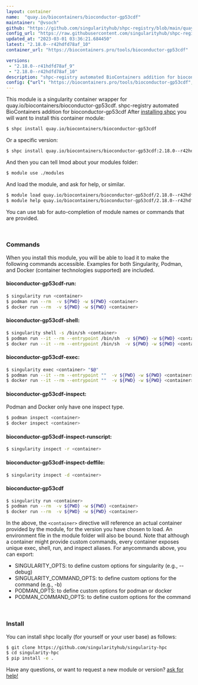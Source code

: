 ```yaml
---
layout: container
name:  "quay.io/biocontainers/bioconductor-gp53cdf"
maintainer: "@vsoch"
github: "https://github.com/singularityhub/shpc-registry/blob/main/quay.io/biocontainers/bioconductor-gp53cdf/container.yaml"
config_url: "https://raw.githubusercontent.com/singularityhub/shpc-registry/main/quay.io/biocontainers/bioconductor-gp53cdf/container.yaml"
updated_at: "2023-03-01 03:36:21.684450"
latest: "2.18.0--r42hdfd78af_10"
container_url: "https://biocontainers.pro/tools/bioconductor-gp53cdf"

versions:
 - "2.18.0--r41hdfd78af_9"
 - "2.18.0--r42hdfd78af_10"
description: "shpc-registry automated BioContainers addition for bioconductor-gp53cdf"
config: {"url": "https://biocontainers.pro/tools/bioconductor-gp53cdf", "maintainer": "@vsoch", "description": "shpc-registry automated BioContainers addition for bioconductor-gp53cdf", "latest": {"2.18.0--r42hdfd78af_10": "sha256:579c336123aa20c8d96e09bf56e81d520a6cd8d887f348731920e3254a8d46c9"}, "tags": {"2.18.0--r41hdfd78af_9": "sha256:87242f8bd62f0173a9006f37ae6d0ee6f56c389b4e71c010cd795aa10e6f7751", "2.18.0--r42hdfd78af_10": "sha256:579c336123aa20c8d96e09bf56e81d520a6cd8d887f348731920e3254a8d46c9"}, "docker": "quay.io/biocontainers/bioconductor-gp53cdf"}
---
```


This module is a singularity container wrapper for quay.io/biocontainers/bioconductor-gp53cdf.
shpc-registry automated BioContainers addition for bioconductor-gp53cdf
After [installing shpc](#install) you will want to install this container module:


```bash
$ shpc install quay.io/biocontainers/bioconductor-gp53cdf
```

Or a specific version:

```bash
$ shpc install quay.io/biocontainers/bioconductor-gp53cdf:2.18.0--r42hdfd78af_10
```

And then you can tell lmod about your modules folder:

```bash
$ module use ./modules
```

And load the module, and ask for help, or similar.

```bash
$ module load quay.io/biocontainers/bioconductor-gp53cdf/2.18.0--r42hdfd78af_10
$ module help quay.io/biocontainers/bioconductor-gp53cdf/2.18.0--r42hdfd78af_10
```

You can use tab for auto-completion of module names or commands that are provided.

<br>

### Commands

When you install this module, you will be able to load it to make the following commands accessible.
Examples for both Singularity, Podman, and Docker (container technologies supported) are included.

#### bioconductor-gp53cdf-run:

```bash
$ singularity run <container>
$ podman run --rm  -v ${PWD} -w ${PWD} <container>
$ docker run --rm  -v ${PWD} -w ${PWD} <container>
```

#### bioconductor-gp53cdf-shell:

```bash
$ singularity shell -s /bin/sh <container>
$ podman run --it --rm --entrypoint /bin/sh  -v ${PWD} -w ${PWD} <container>
$ docker run --it --rm --entrypoint /bin/sh  -v ${PWD} -w ${PWD} <container>
```

#### bioconductor-gp53cdf-exec:

```bash
$ singularity exec <container> "$@"
$ podman run --it --rm --entrypoint ""  -v ${PWD} -w ${PWD} <container> "$@"
$ docker run --it --rm --entrypoint ""  -v ${PWD} -w ${PWD} <container> "$@"
```

#### bioconductor-gp53cdf-inspect:

Podman and Docker only have one inspect type.

```bash
$ podman inspect <container>
$ docker inspect <container>
```

#### bioconductor-gp53cdf-inspect-runscript:

```bash
$ singularity inspect -r <container>
```

#### bioconductor-gp53cdf-inspect-deffile:

```bash
$ singularity inspect -d <container>
```



#### bioconductor-gp53cdf

```bash
$ singularity run <container>
$ podman run --rm  -v ${PWD} -w ${PWD} <container>
$ docker run --rm  -v ${PWD} -w ${PWD} <container>
```


In the above, the `<container>` directive will reference an actual container provided
by the module, for the version you have chosen to load. An environment file in the
module folder will also be bound. Note that although a container
might provide custom commands, every container exposes unique exec, shell, run, and
inspect aliases. For anycommands above, you can export:

 - SINGULARITY_OPTS: to define custom options for singularity (e.g., --debug)
 - SINGULARITY_COMMAND_OPTS: to define custom options for the command (e.g., -b)
 - PODMAN_OPTS: to define custom options for podman or docker
 - PODMAN_COMMAND_OPTS: to define custom options for the command

<br>

### Install

You can install shpc locally (for yourself or your user base) as follows:

```bash
$ git clone https://github.com/singularityhub/singularity-hpc
$ cd singularity-hpc
$ pip install -e .
```

Have any questions, or want to request a new module or version? [ask for help!](https://github.com/singularityhub/singularity-hpc/issues)